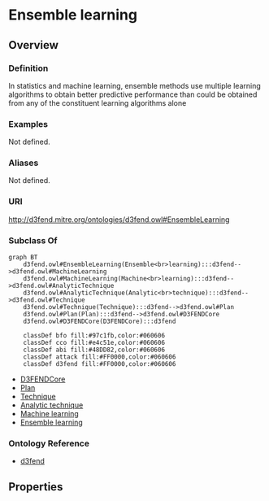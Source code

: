 # Ensemble learning

## Overview

### Definition
In statistics and machine learning, ensemble methods use multiple learning algorithms to obtain better predictive performance than could be obtained from any of the constituent learning algorithms alone

### Examples
Not defined.

### Aliases
Not defined.

### URI
http://d3fend.mitre.org/ontologies/d3fend.owl#EnsembleLearning

### Subclass Of
```mermaid
graph BT
    d3fend.owl#EnsembleLearning(Ensemble<br>learning):::d3fend-->d3fend.owl#MachineLearning
    d3fend.owl#MachineLearning(Machine<br>learning):::d3fend-->d3fend.owl#AnalyticTechnique
    d3fend.owl#AnalyticTechnique(Analytic<br>technique):::d3fend-->d3fend.owl#Technique
    d3fend.owl#Technique(Technique):::d3fend-->d3fend.owl#Plan
    d3fend.owl#Plan(Plan):::d3fend-->d3fend.owl#D3FENDCore
    d3fend.owl#D3FENDCore(D3FENDCore):::d3fend
    
    classDef bfo fill:#97c1fb,color:#060606
    classDef cco fill:#e4c51e,color:#060606
    classDef abi fill:#48DD82,color:#060606
    classDef attack fill:#FF0000,color:#060606
    classDef d3fend fill:#FF0000,color:#060606
```

- [D3FENDCore](/docs/ontology/reference/model/D3FENDCore/D3FENDCore.md)
- [Plan](/docs/ontology/reference/model/D3FENDCore/Plan/Plan.md)
- [Technique](/docs/ontology/reference/model/D3FENDCore/Plan/Technique/Technique.md)
- [Analytic technique](/docs/ontology/reference/model/D3FENDCore/Plan/Technique/Analytic%20technique/Analytic%20technique.md)
- [Machine learning](/docs/ontology/reference/model/D3FENDCore/Plan/Technique/Analytic%20technique/Machine%20learning/Machine%20learning.md)
- [Ensemble learning](/docs/ontology/reference/model/D3FENDCore/Plan/Technique/Analytic%20technique/Machine%20learning/Ensemble%20learning/Ensemble%20learning.md)


### Ontology Reference
- [d3fend](http://d3fend.mitre.org/ontologies/d3fend.owl#)

## Properties
